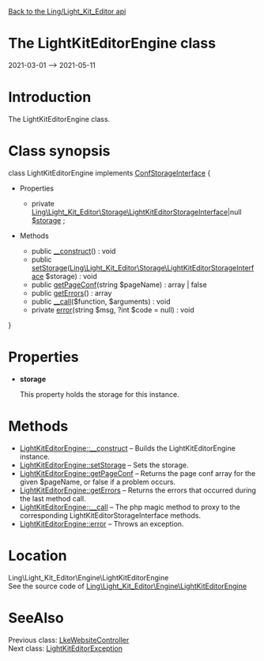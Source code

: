 [Back to the Ling/Light_Kit_Editor api](https://github.com/lingtalfi/Light_Kit_Editor/blob/master/doc/api/Ling/Light_Kit_Editor.md)



The LightKitEditorEngine class
================
2021-03-01 --> 2021-05-11






Introduction
============

The LightKitEditorEngine class.



Class synopsis
==============


class <span class="pl-k">LightKitEditorEngine</span> implements [ConfStorageInterface](https://github.com/lingtalfi/Kit/blob/master/doc/api/Ling/Kit/ConfStorage/ConfStorageInterface.md) {

- Properties
    - private [Ling\Light_Kit_Editor\Storage\LightKitEditorStorageInterface](https://github.com/lingtalfi/Light_Kit_Editor/blob/master/doc/api/Ling/Light_Kit_Editor/Storage/LightKitEditorStorageInterface.md)|null [$storage](#property-storage) ;

- Methods
    - public [__construct](https://github.com/lingtalfi/Light_Kit_Editor/blob/master/doc/api/Ling/Light_Kit_Editor/Engine/LightKitEditorEngine/__construct.md)() : void
    - public [setStorage](https://github.com/lingtalfi/Light_Kit_Editor/blob/master/doc/api/Ling/Light_Kit_Editor/Engine/LightKitEditorEngine/setStorage.md)([Ling\Light_Kit_Editor\Storage\LightKitEditorStorageInterface](https://github.com/lingtalfi/Light_Kit_Editor/blob/master/doc/api/Ling/Light_Kit_Editor/Storage/LightKitEditorStorageInterface.md) $storage) : void
    - public [getPageConf](https://github.com/lingtalfi/Light_Kit_Editor/blob/master/doc/api/Ling/Light_Kit_Editor/Engine/LightKitEditorEngine/getPageConf.md)(string $pageName) : array | false
    - public [getErrors](https://github.com/lingtalfi/Light_Kit_Editor/blob/master/doc/api/Ling/Light_Kit_Editor/Engine/LightKitEditorEngine/getErrors.md)() : array
    - public [__call](https://github.com/lingtalfi/Light_Kit_Editor/blob/master/doc/api/Ling/Light_Kit_Editor/Engine/LightKitEditorEngine/__call.md)($function, $arguments) : void
    - private [error](https://github.com/lingtalfi/Light_Kit_Editor/blob/master/doc/api/Ling/Light_Kit_Editor/Engine/LightKitEditorEngine/error.md)(string $msg, ?int $code = null) : void

}




Properties
=============

- <span id="property-storage"><b>storage</b></span>

    This property holds the storage for this instance.
    
    



Methods
==============

- [LightKitEditorEngine::__construct](https://github.com/lingtalfi/Light_Kit_Editor/blob/master/doc/api/Ling/Light_Kit_Editor/Engine/LightKitEditorEngine/__construct.md) &ndash; Builds the LightKitEditorEngine instance.
- [LightKitEditorEngine::setStorage](https://github.com/lingtalfi/Light_Kit_Editor/blob/master/doc/api/Ling/Light_Kit_Editor/Engine/LightKitEditorEngine/setStorage.md) &ndash; Sets the storage.
- [LightKitEditorEngine::getPageConf](https://github.com/lingtalfi/Light_Kit_Editor/blob/master/doc/api/Ling/Light_Kit_Editor/Engine/LightKitEditorEngine/getPageConf.md) &ndash; Returns the page conf array for the given $pageName, or false if a problem occurs.
- [LightKitEditorEngine::getErrors](https://github.com/lingtalfi/Light_Kit_Editor/blob/master/doc/api/Ling/Light_Kit_Editor/Engine/LightKitEditorEngine/getErrors.md) &ndash; Returns the errors that occurred during the last method call.
- [LightKitEditorEngine::__call](https://github.com/lingtalfi/Light_Kit_Editor/blob/master/doc/api/Ling/Light_Kit_Editor/Engine/LightKitEditorEngine/__call.md) &ndash; The php magic method to proxy to the corresponding LightKitEditorStorageInterface methods.
- [LightKitEditorEngine::error](https://github.com/lingtalfi/Light_Kit_Editor/blob/master/doc/api/Ling/Light_Kit_Editor/Engine/LightKitEditorEngine/error.md) &ndash; Throws an exception.





Location
=============
Ling\Light_Kit_Editor\Engine\LightKitEditorEngine<br>
See the source code of [Ling\Light_Kit_Editor\Engine\LightKitEditorEngine](https://github.com/lingtalfi/Light_Kit_Editor/blob/master/Engine/LightKitEditorEngine.php)



SeeAlso
==============
Previous class: [LkeWebsiteController](https://github.com/lingtalfi/Light_Kit_Editor/blob/master/doc/api/Ling/Light_Kit_Editor/Controller/LkeWebsiteController.md)<br>Next class: [LightKitEditorException](https://github.com/lingtalfi/Light_Kit_Editor/blob/master/doc/api/Ling/Light_Kit_Editor/Exception/LightKitEditorException.md)<br>
